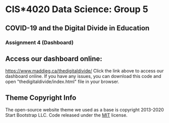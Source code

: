 # CIS*4020 Data Science: Group 5
## COVID-19 and the Digital Divide in Education
### Assignment 4 (Dashboard)

## Access our dashboard online:
https://www.maddieg.ca/thedigitaldivide/
Click the link above to access our dashboard online. If you have any issues, you can download this code and open "thedigitaldivide/index.html" file in your browser.

## Theme Copyright Info
The open-source website theme we used as a base is copyright 2013-2020 Start Bootstrap LLC. Code released under the [MIT](https://github.com/StartBootstrap/startbootstrap-resume/blob/gh-pages/LICENSE) license.
